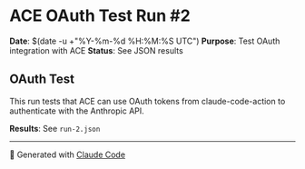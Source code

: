 # ACE OAuth Test Run #2

**Date**: $(date -u +"%Y-%m-%d %H:%M:%S UTC")
**Purpose**: Test OAuth integration with ACE
**Status**: See JSON results

## OAuth Test

This run tests that ACE can use OAuth tokens from claude-code-action
to authenticate with the Anthropic API.

**Results**: See `run-2.json`

---

🤖 Generated with [Claude Code](https://claude.com/claude-code)
